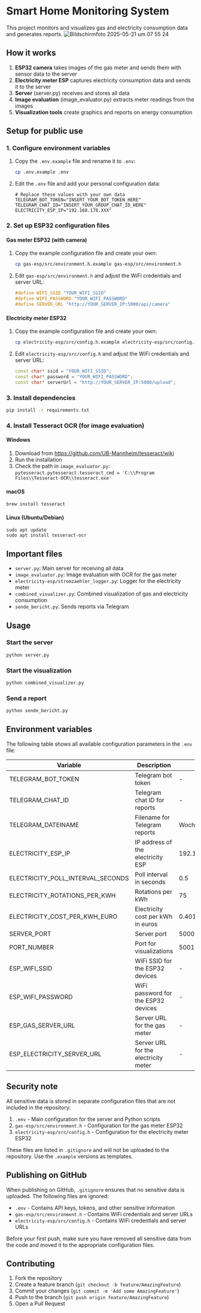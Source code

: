 # Smart Home Monitoring System

This project monitors and visualizes gas and electricity consumption data and generates reports.
![Bildschirmfoto 2025-05-21 um 07 55 24](https://github.com/user-attachments/assets/dfb38c84-b644-418a-bfb3-2bb9eda7de8f)

## How it works

1. **ESP32 camera** takes images of the gas meter and sends them with sensor data to the server
2. **Electricity meter ESP** captures electricity consumption data and sends it to the server
3. **Server** (server.py) receives and stores all data
4. **Image evaluation** (image_evaluator.py) extracts meter readings from the images
5. **Visualization tools** create graphics and reports on energy consumption

## Setup for public use

### 1. Configure environment variables

1. Copy the `.env.example` file and rename it to `.env`:
   ```bash
   cp .env.example .env
   ```

2. Edit the `.env` file and add your personal configuration data:
   ```
   # Replace these values with your own data
   TELEGRAM_BOT_TOKEN="INSERT_YOUR_BOT_TOKEN_HERE"
   TELEGRAM_CHAT_ID="INSERT_YOUR_GROUP_CHAT_ID_HERE"
   ELECTRICITY_ESP_IP="192.168.178.XXX"
   ```

### 2. Set up ESP32 configuration files

#### Gas meter ESP32 (with camera)
1. Copy the example configuration file and create your own:
   ```bash
   cp gas-esp/src/environment.h.example gas-esp/src/environment.h
   ```
2. Edit `gas-esp/src/environment.h` and adjust the WiFi credentials and server URL:
   ```cpp
   #define WIFI_SSID "YOUR_WIFI_SSID"
   #define WIFI_PASSWORD "YOUR_WIFI_PASSWORD"
   #define SERVER_URL "http://YOUR_SERVER_IP:5000/api/camera"
   ```

#### Electricity meter ESP32
1. Copy the example configuration file and create your own:
   ```bash
   cp electricity-esp/src/config.h.example electricity-esp/src/config.h
   ```
2. Edit `electricity-esp/src/config.h` and adjust the WiFi credentials and server URL:
   ```cpp
   const char* ssid = "YOUR_WIFI_SSID";
   const char* password = "YOUR_WIFI_PASSWORD";
   const char* serverUrl = "http://YOUR_SERVER_IP:5000/upload";
   ```

### 3. Install dependencies

```bash
pip install -r requirements.txt
```

### 4. Install Tesseract OCR (for image evaluation)

#### Windows
1. Download from https://github.com/UB-Mannheim/tesseract/wiki
2. Run the installation
3. Check the path in `image_evaluator.py`: `pytesseract.pytesseract.tesseract_cmd = 'C:\\Program Files\\Tesseract-OCR\\tesseract.exe'`

#### macOS
```
brew install tesseract
```

#### Linux (Ubuntu/Debian)
```
sudo apt update
sudo apt install tesseract-ocr
```

## Important files

- `server.py`: Main server for receiving all data
- `image_evaluator.py`: Image evaluation with OCR for the gas meter
- `electricity-esp/stromzaehler_logger.py`: Logger for the electricity meter
- `combined_visualizer.py`: Combined visualization of gas and electricity consumption
- `sende_bericht.py`: Sends reports via Telegram

## Usage

### Start the server

```bash
python server.py
```

### Start the visualization

```bash
python combined_visualizer.py
```

### Send a report

```bash
python sende_bericht.py
```

## Environment variables

The following table shows all available configuration parameters in the `.env` file:

| Variable | Description | Default value |
|----------|--------------|--------------|
| TELEGRAM_BOT_TOKEN | Telegram bot token | - |
| TELEGRAM_CHAT_ID | Telegram chat ID for reports | - |
| TELEGRAM_DATEINAME | Filename for Telegram reports | Wochenbericht_Energie_KW_JAHR_WOCHE.png |
| ELECTRICITY_ESP_IP | IP address of the electricity ESP | 192.168.178.157 |
| ELECTRICITY_POLL_INTERVAL_SECONDS | Poll interval in seconds | 0.5 |
| ELECTRICITY_ROTATIONS_PER_KWH | Rotations per kWh | 75 |
| ELECTRICITY_COST_PER_KWH_EURO | Electricity cost per kWh in euros | 0.4017 |
| SERVER_PORT | Server port | 5000 |
| PORT_NUMBER | Port for visualizations | 5001 |
| ESP_WIFI_SSID | WiFi SSID for the ESP32 devices | - |
| ESP_WIFI_PASSWORD | WiFi password for the ESP32 devices | - |
| ESP_GAS_SERVER_URL | Server URL for the gas meter | - |
| ESP_ELECTRICITY_SERVER_URL | Server URL for the electricity meter | - |

## Security note

All sensitive data is stored in separate configuration files that are not included in the repository:

1. `.env` - Main configuration for the server and Python scripts
2. `gas-esp/src/environment.h` - Configuration for the gas meter ESP32
3. `electricity-esp/src/config.h` - Configuration for the electricity meter ESP32

These files are listed in `.gitignore` and will not be uploaded to the repository. Use the `.example` versions as templates.

## Publishing on GitHub

When publishing on GitHub, `.gitignore` ensures that no sensitive data is uploaded. The following files are ignored:

- `.env` - Contains API keys, tokens, and other sensitive information
- `gas-esp/src/environment.h` - Contains WiFi credentials and server URLs
- `electricity-esp/src/config.h` - Contains WiFi credentials and server URLs

Before your first push, make sure you have removed all sensitive data from the code and moved it to the appropriate configuration files.

## Contributing

1. Fork the repository
2. Create a feature branch (`git checkout -b feature/AmazingFeature`)
3. Commit your changes (`git commit -m 'Add some AmazingFeature'`)
4. Push to the branch (`git push origin feature/AmazingFeature`)
5. Open a Pull Request 
